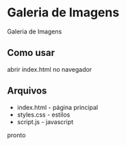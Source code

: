 # Galeria de Imagens

Galeria de Imagens

## Como usar

abrir index.html no navegador

## Arquivos

- index.html - página principal
- styles.css - estilos
- script.js - javascript

pronto